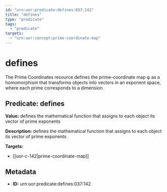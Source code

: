 ```yaml
---
id: "urn:uor:predicate:defines:037:142"
title: "defines"
type: "predicate"
tags:
  - "predicate"
targets:
  - "urn:uor:concept:prime-coordinate-map"
---
```


# defines

The Prime Coordinates resource defines the prime-coordinate map φ as a homomorphism that transforms objects into vectors in an exponent space, where each prime corresponds to a dimension

## Predicate: defines

**Value:** defines the mathematical function that assigns to each object its vector of prime exponents

**Description:** defines the mathematical function that assigns to each object its vector of prime exponents

**Targets:**

- [[uor-c-142|prime-coordinate-map]]

## Metadata

- **ID:** urn:uor:predicate:defines:037:142
